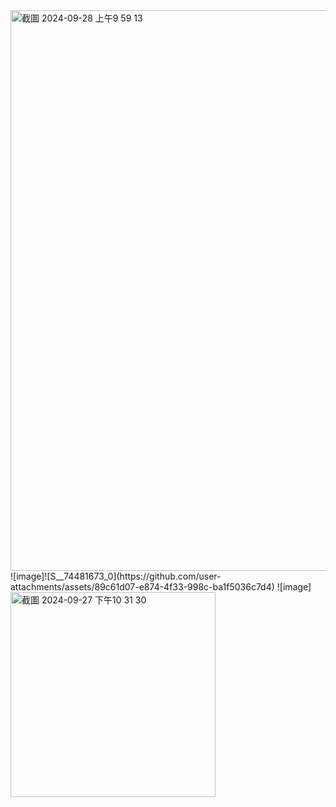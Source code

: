 <img width="897" alt="截圖 2024-09-28 上午9 59 13" src="https://github.com/user-attachments/assets/2938323b-1a12-4824-b171-9b0618e123ce">
![image]![S__74481673_0](https://github.com/user-attachments/assets/89c61d07-e874-4f33-998c-ba1f5036c7d4)
![image]<img width="328" alt="截圖 2024-09-27 下午10 31 30" src="https://github.com/user-attachments/assets/78e08b8d-38c7-44b4-ae37-b72bc0b1af06">
